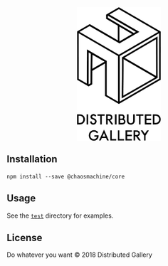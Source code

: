 <div align="center">
  <img align="center" src="https://raw.githubusercontent.com/distributedgallery/chaos-machine/master/.design/logo.png" height="300px" />
</div>

## Installation

```
npm install --save @chaosmachine/core
```

## Usage

See the [`test`](test) directory for examples.

## License

Do whatever you want © 2018 Distributed Gallery
